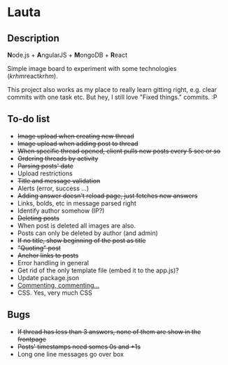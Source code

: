 # Lauta

## Description

**N**ode.js + **A**ngularJS + **M**ongoDB + **R**eact

Simple image board to experiment with some technologies (*krhm*react*krhm*).

This project also works as my place to really learn gitting right, e.g. clear commits with one task etc.
But hey, I still love "Fixed things." commits. :P


## To-do list

* <del>Image upload when creating new thread</del>
* <del>Image upload when adding post to thread</del>
* <del>When specific thread opened, client pulls new posts every 5 sec or so</del>
* <del>Ordering threads by activity</del>
* <del>Parsing posts' date</del>
* Upload restrictions
* <del>Title and message validation</del>
* Alerts (error, success ...)
* <del>Adding answer doesn't reload page, just fetches new answers</del>
* Links, bolds, etc in message parsed right
* Identify author somehow (IP?)
* <del>Deleting posts</del>
* When post is deleted all images are also.
* Posts can only be deleted by author (and admin)
* <del>If no title, show beginning of the post as title</del>
* <del>"Quoting" post</del>
* <del>Anchor links to posts</del>
* Error handling in general
* Get rid of the only template file (embed it to the app.js)?
* Update package.json
* <a href="https://github.com/johnpapa/angularjs-styleguide">Commenting, commenting... </a>
* CSS. Yes, very much CSS


## Bugs

* <del>If thread has less than 3 answers, none of them are show in the frontpage</del>
* <del>Posts' timestamps need somes 0s and +1s</del>
* Long one line messages go over box